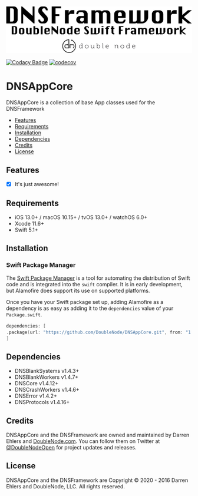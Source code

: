 ![DoubleNode Swift Framework](https://github.com/DoubleNode/DNSCore/raw/master/DNSFrameworkLogo.png)

[![Codacy Badge](https://api.codacy.com/project/badge/Grade/6f473642e4404426b55fda500602e662)](https://www.codacy.com?utm_source=github.com&amp;utm_medium=referral&amp;utm_content=DoubleNode/DNSCore&amp;utm_campaign=Badge_Grade)
[![codecov](https://codecov.io/gh/DoubleNode/DNSAppCore/branch/master/graph/badge.svg?token=NcFMBk0g9t)](https://codecov.io/gh/DoubleNode/DNSAppCore)

# DNSAppCore

DNSAppCore is a collection of base App classes used for the DNSFramework

-   [Features](#features)
-   [Requirements](#requirements)
-   [Installation](#installation)
-   [Dependencies](#dependencies)
-   [Credits](#credits)
-   [License](#license)

## Features

-   [x] It's just awesome!

## Requirements

-   iOS 13.0+ / macOS 10.15+ / tvOS 13.0+ / watchOS 6.0+
-   Xcode 11.6+
-   Swift 5.1+

## Installation

### Swift Package Manager

The [Swift Package Manager](https://swift.org/package-manager/) is a tool for automating the distribution of Swift code and is integrated into the `swift` compiler. It is in early development, but Alamofire does support its use on supported platforms.

Once you have your Swift package set up, adding Alamofire as a dependency is as easy as adding it to the `dependencies` value of your `Package.swift`.

```swift
dependencies: [
.package(url: "https://github.com/DoubleNode/DNSAppCore.git", from: "1.4.1")
]
```

## Dependencies

-   DNSBlankSystems v1.4.3+
-   DNSBlankWorkers v1.4.7+
-   DNSCore v1.4.12+
-   DNSCrashWorkers v1.4.6+
-   DNSError v1.4.2+
-   DNSProtocols v1.4.16+

## Credits

DNSAppCore and the DNSFramework are owned and maintained by Darren Ehlers and [DoubleNode.com](http://doublenode.com). You can follow them on Twitter at [@DoubleNodeOpen](https://twitter.com/DoubleNodeOpen) for project updates and releases.

## License

DNSAppCore and the DNSFramework are Copyright © 2020 - 2016 Darren Ehlers and DoubleNode, LLC. All rights reserved.

